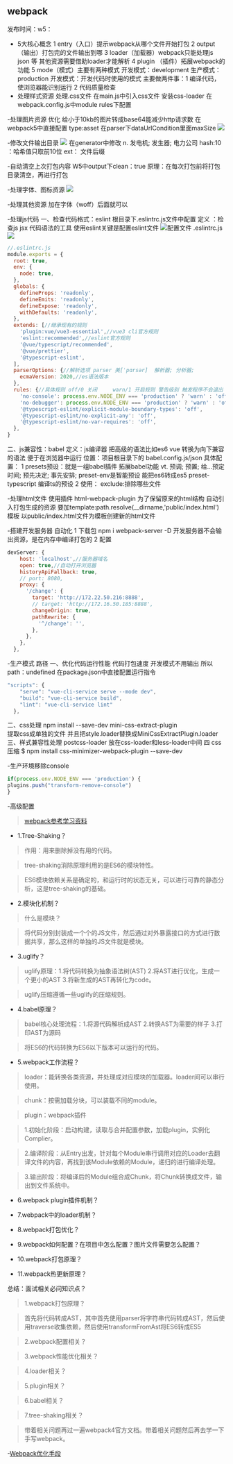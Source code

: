 ## webpack
发布时间：w5：
- 5大核心概念
1 entry（入口）提示webpack从哪个文件开始打包
2 output（输出）打包完的文件输出到哪
3 loader（加载器）webpack只能处理js json 等 其他资源需要借助loader才能解析
4 plugin （插件）拓展webpack的功能
5 mode（模式）主要有两种模式 开发模式：development 生产模式：production
开发模式：开发代码时使用的模式 主要做两件事：1 编译代码，使浏览器能识别运行 2 代码质量检查
- 处理样式资源
处理.css文件 在main.js中引入css文件 安装css-loader 在webpack.config.js中module rules下配置

-处理图片资源 优化 给小于10kb的图片转成base64能减少http请求数 在
webpack5中直接配置 type:asset 在parser下dataUrlCondition里面maxSize  ![](.webpack_images/f0e15d8e.png)

-修改文件输出目录 ![](.webpack_images/c081c95b.png)  在generator中修改  n.	发电机; 发生器; 电力公司
hash:10  ：哈希值只取前10位
ext： 文件后缀

-自动清空上次打包内容
W5中output下clean：true  原理：在每次打包前将打包目录清空，再进行打包

-处理字体、图标资源
![](.webpack_images/fd5726d9.png)

-处理其他资源 加在字体（woff）后面就可以

-处理js代码
一、检查代码格式：eslint 根目录下.eslintrc.js文件中配置
定义 ：检查js jsx 代码语法的工具
使用eslint关键是配置eslint文件  ![配置文件 .eslintrc.js](.webpack_images/04534ef0.png)
![](.webpack_images/f26f3ca3.png)
```javascript
//.eslintrc.js
module.exports = {
  root: true,
  env: {
    node: true,
  },
  globals: {
    defineProps: 'readonly',
    defineEmits: 'readonly',
    defineExpose: 'readonly',
    withDefaults: 'readonly',
  },
  extends: [//继承现有的规则
    'plugin:vue/vue3-essential',//vue3 cli官方规则
    'eslint:recommended',//eslint官方规则
    '@vue/typescript/recommended',
    '@vue/prettier',
    '@typescript-eslint',
  ],
  parserOptions: {//解析选项 parser 美[ˈpɑrsər]  解析器; 分析器; 
    ecmaVersion: 2020,//es语法版本
  },
  rules: {//具体规则 off/0 关闭     warn/1 开启规则 警告级别 触发程序不会退出    error/2 开启规则 错误级别 触发程序能退出
    'no-console': process.env.NODE_ENV === 'production' ? 'warn' : 'off',
    'no-debugger': process.env.NODE_ENV === 'production' ? 'warn' : 'off',
    '@typescript-eslint/explicit-module-boundary-types': 'off',
    '@typescript-eslint/no-explicit-any': 'off',
    '@typescript-eslint/no-var-requires': 'off',
  },
}

```
二、js兼容性：babel
定义：js编译器 把高级的语法比如es6 vue 转换为向下兼容的语法 便于在浏览器中运行
位置：项目根目录下的 babel.config.js/json
具体配置：
1 presets预设：就是一组babel插件 拓展babel功能   vt.	预调; 预置; 给…预定时间; 预先决定; 事先安排;
preset-env是智能预设 能把es6转成es5  preset-typescript 编译ts的预设
2 使用：
exclude:排除哪些文件

-处理html文件 使用插件  html-webpack-plugin
为了保留原来的html结构 自动引入打包生成的资源 要加template:path.resolve(__dirname,'public/index.html')  模板 以public/index.html文件为模板创建新的html文件

-搭建开发服务器 自动化
1 下载包 npm i webpack-server -D  开发服务器不会输出资源，是在内存中编译打包的
2 配置
```javascript
devServer: {
    host: 'localhost',//服务器域名
    open: true,//自动打开浏览器
    historyApiFallback: true,
    // port: 8080,
    proxy: {
      '/change': {
        target: 'http://172.22.50.216:8888',
        // target: 'http://172.16.50.185:8888',
        changeOrigin: true,
        pathRewrite: {
          '^/change': '',
        },
      },
    },
  },
```
-生产模式 路径
一、优化代码运行性能 代码打包速度
开发模式不用输出 所以path：undefined
在package.json中直接配置运行指令
```javascript
"scripts": {
    "serve": "vue-cli-service serve --mode dev",
    "build": "vue-cli-service build",
    "lint": "vue-cli-service lint"
  },
```
二、css处理 npm install --save-dev mini-css-extract-plugin  
提取css成单独的文件 并且把style.loader替换成MiniCssExtractPlugin.loader
三、样式兼容性处理
postcss-loader 放在css-loader和less-loader中间
四 css压缩 $ npm install css-minimizer-webpack-plugin --save-dev


-生产环境移除console  
```javascript
if(process.env.NODE_ENV === 'production') {
plugins.push("transform-remove-console")
}
```

-高级配置










>[webpack参考学习资料](https://juejin.cn/post/6844904094281236487#heading-0)

- 1.Tree-Shaking？

>作用：用来删除掉没有用的代码。

>tree-shaking消除原理利用的是ES6的模块特性。

>ES6模块依赖关系是确定的，和运行时的状态无关，可以进行可靠的静态分析，这是tree-shaking的基础。

- 2.模块化机制？

>什么是模块？

>将代码分别封装成一个个的JS文件，然后通过对外暴露接口的方式进行数据共享，那么这样的单独的JS文件就是模块。

- 3.uglify？

>uglify原理：1.将代码转换为抽象语法树(AST) 2.将AST进行优化，生成一个更小的AST 3.将新生成的AST再转化为code。

>uglify压缩遵循一些uglify的压缩规则。

- 4.babel原理？

>babel核心处理流程：1.将源代码解析成AST 2.转换AST为需要的样子 3.打印AST为源码

>将ES6的代码转换为ES6以下版本可以运行的代码。

- 5.webpack工作流程？

>loader：能转换各类资源，并处理成对应模块的加载器。loader间可以串行使用。

>chunk：按需加载分块，可以装载不同的module。

>plugin：webpack插件

>1.初始化阶段：启动构建，读取与合并配置参数，加载plugin，实例化Complier。

>2.编译阶段：从Entry出发，针对每个Module串行调用对应的Loader去翻译文件的内容，再找到该Module依赖的Module，递归的进行编译处理。

>3.输出阶段：将编译后的Module组合成Chunk，将Chunk转换成文件，输出到文件系统中。

- 6.webpack plugin插件机制？

- 7.webpack中的loader机制？

- 8.webpack打包优化？

- 9.webpack如何配置？在项目中怎么配置？图片文件需要怎么配置？

- 10.webpack打包原理？

- 11.webpack热更新原理？

总结：面试相关必问知识点？

>1.webpack打包原理？

>首先将代码转成AST，其中首先使用parser将字符串代码转成AST，然后使用traverse收集依赖，然后使用transformFromAst将ES6转成ES5

>2.webpack配置相关？

>3.webpack性能优化相关？

>4.loader相关？

>5.plugin相关？

>6.babel相关？

>7.tree-shaking相关？

>带着相关问题再过一遍webpack4官方文档。带着相关问题然后再去学一下手写webpack。
> 


-[Webpack优化手段](https://blog.csdn.net/m0_68997646/article/details/129116360?spm=1001.2014.3001.5502)


